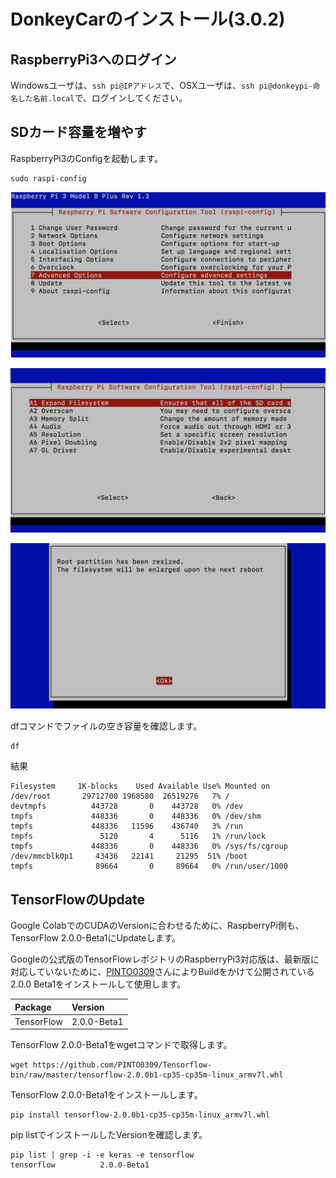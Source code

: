 # DonkeyCarのインストール(3.0.2)

## RaspberryPi3へのログイン

Windowsユーザは、`ssh pi@IPアドレス`で、OSXユーザは、`ssh pi@donkeypi-命名した名前.local`で、ログインしてください。

## SDカード容量を増やす

RaspberryPi3のConfigを起動します。
```
sudo raspi-config
```

![](./img/conf001.png)

![](./img/conf002.png)

![](./img/conf003.png)


dfコマンドでファイルの空き容量を確認します。
```
df
```

結果
```
Filesystem     1K-blocks    Used Available Use% Mounted on
/dev/root       29712700 1968580  26519276   7% /
devtmpfs          443728       0    443728   0% /dev
tmpfs             448336       0    448336   0% /dev/shm
tmpfs             448336   11596    436740   3% /run
tmpfs               5120       4      5116   1% /run/lock
tmpfs             448336       0    448336   0% /sys/fs/cgroup
/dev/mmcblk0p1     43436   22141     21295  51% /boot
tmpfs              89664       0     89664   0% /run/user/1000
```

## TensorFlowのUpdate

Google ColabでのCUDAのVersionに合わせるために、RaspberryPi側も、TensorFlow 2.0.0-Beta1にUpdateします。

Googleの公式版のTensorFlowレポジトリのRaspberryPi3対応版は、最新版に対応していないために、[PINTO0309](https://github.com/PINTO0309)さんによりBuildをかけて公開されている2.0.0 Beta1をインストールして使用します。

|Package|Version|
|:--|:--|
|TensorFlow|2.0.0-Beta1|

TensorFlow 2.0.0-Beta1をwgetコマンドで取得します。
```
wget https://github.com/PINTO0309/Tensorflow-bin/raw/master/tensorflow-2.0.0b1-cp35-cp35m-linux_armv7l.whl
```

TensorFlow 2.0.0-Beta1をインストールします。
```
pip install tensorflow-2.0.0b1-cp35-cp35m-linux_armv7l.whl
```

pip listでインストールしたVersionを確認します。
```
pip list | grep -i -e keras -e tensorflow     
tensorflow          2.0.0-Beta1
```